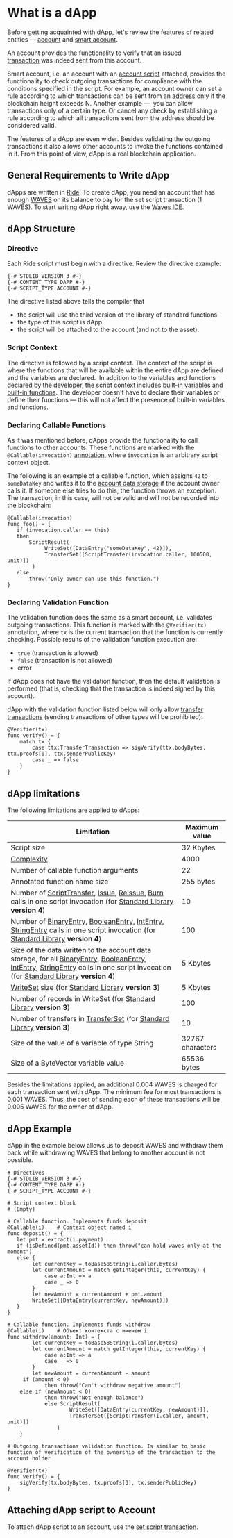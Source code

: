 # What is a dApp

Before getting acquainted with [dApp](/en/blockchain/account/dapp.md), let's review the features of related entities — [account](/en/blockchain/account.md) and [smart account](/en/blockchain/account/smart-account.md).

An account provides the functionality to verify that an issued [transaction](/en/blockchain/transaction.md) was indeed sent from this account.

Smart account, i.e. an account with an [account script](/en/ride/script/script-types/account-script.md) attached, provides the functionality to check outgoing transactions for compliance with the conditions specified in the script. For example, an account owner can set a rule according to which transactions can be sent from an [address](/en/blockchain/account/address.md) only if the blockchain height exceeds N. Another example —  you can allow transactions only of a certain type. Or cancel any check by establishing a rule according to which all transactions sent from the address should be considered valid.

The features of a dApp are even wider. Besides validating the outgoing transactions it also allows other accounts to invoke the functions contained in it. From this point of view, dApp is a real blockchain application.

## General Requirements to Write dApp

dApps are written in [Ride](/en/ride/about-ride.md). To create dApp, you need an account that has enough [WAVES](/en/blockchain/token/waves.md) on its balance to pay for the set script transaction (1 WAVES). To start writing dApp right away, use the [Waves IDE](/en/building-apps/smart-contracts/tools/waves-ide.md).

## dApp Structure

### Directive

Each Ride script must begin with a directive. Review the directive example:

```ride
{-# STDLIB_VERSION 3 #-}
{-# CONTENT_TYPE DAPP #-}
{-# SCRIPT_TYPE ACCOUNT #-}
```

The directive listed above tells the compiler that

- the script will use the third version of the library of standard functions
- the type of this script is dApp
- the script will be attached to the account (and not to the asset).

### Script Context

The directive is followed by a script context. The context of the script is where the functions that will be available within the entire dApp are defined and the variables are declared.  In addition to the variables and functions declared by the developer, the script context includes [built-in variables](/en/ride/variables/built-in-variables.md) and [built-in functions](/en/ride/functions/built-in-functions.md). The developer doesn't have to declare their variables or define their functions — this will not affect the presence of built-in variables and functions.

### Declaring Callable Functions

As it was mentioned before, dApps provide the functionality to call functions to other accounts. These functions are marked with the `@Callable(invocation)` [annotation](/en/ride/functions/annotations.md), where `invocation` is an arbitrary script context object.

The following is an example of a callable function, which assigns `42` to `someDataKey` and writes it to the [account data storage](/en/blockchain/account/account-data-storage.md) if the account owner calls it. If someone else tries to do this, the function throws an exception. The transaction, in this case, will not be valid and will not be recorded into the blockchain:

```ride
@Callable(invocation)
func foo() = {
   if (invocation.caller == this)
   then
       ScriptResult(
            WriteSet([DataEntry("someDataKey", 42)]),
            TransferSet([ScriptTransfer(invocation.caller, 100500, unit)])
        )
   else
       throw("Only owner can use this function.")
}
```

### Declaring Validation Function

The validation function does the same as a smart account, i.e. validates outgoing transactions. This function is marked with the `@Verifier(tx)` annotation, where `tx` is the current transaction that the function is currently checking. Possible results of the validation function execution are:

- `true` (transaction is allowed)
- `false` (transaction is not allowed)
- error

If dApp does not have the validation function, then the default validation is performed (that is, checking that the transaction is indeed signed by this account).

dApp with the validation function listed below will only allow [transfer transactions](/en/blockchain/transaction-type/transfer-transaction.md) (sending transactions of other types will be prohibited):

```ride
@Verifier(tx)
func verify() = {
    match tx {
        case ttx:TransferTransaction => sigVerify(ttx.bodyBytes, ttx.proofs[0], ttx.senderPublicKey)
        case _ => false
    }
}
```

## dApp limitations

The following limitations are applied to dApps:

| Limitation | Maximum value |
|---|---|
| Script size | 32 Kbytes |
| [Complexity](/en/ride/base-concepts/complexity.md) | 4000 |
| Number of callable function arguments | 22 |
| Annotated function name size | 255 bytes |
| Number of [ScriptTransfer](/en/ride/structures/common-structures/script-transfer.md), [Issue](/en/ride/structures/common-structures/issue.md), [Reissue](/en/ride/structures/common-structures/reissue.md), [Burn](/en/ride/structures/common-structures/burn.md) calls in one script invocation (for [Standard Library](/en/ride/script/standard-library.md) **version 4**) | 10 |
| Number of [BinaryEntry](/en/ride/structures/common-structures/binary-entry.md), [BooleanEntry](/en/ride/structures/common-structures/boolean-entry.md), [IntEntry](/en/ride/structures/common-structures/int-entry.md), [StringEntry](/en/ride/structures/common-structures/string-entry.md) calls in one script invocation (for [Standard Library](/en/ride/script/standard-library.md) **version 4**) | 100 |
| Size of the data written to the account data storage, for all [BinaryEntry](/en/ride/structures/common-structures/binary-entry.md), [BooleanEntry](/en/ride/structures/common-structures/boolean-entry.md), [IntEntry](/en/ride/structures/common-structures/int-entry.md), [StringEntry](/en/ride/structures/common-structures/string-entry.md) calls in one script invocation (for [Standard Library](/en/ride/script/standard-library.md) **version 4**) | 5 Kbytes |
| [WriteSet](/en/ride/structures/common-structures/write-set.md) size (for [Standard Library](/en/ride/script/standard-library.md) **version 3**) | 5 Kbytes |
| Number of records in WriteSet (for [Standard Library](/en/ride/script/standard-library.md) **version 3**) | 100 |
| Number of transfers in [TransferSet](/en/ride/structures/common-structures/transfer-set.md) (for [Standard Library](/en/ride/script/standard-library.md) **version 3**) | 10 |
| Size of the value of a variable of type String | 32767  characters |
| Size of a ByteVector variable value | 65536 bytes |

Besides the limitations applied, an additional 0.004 WAVES is charged for each transaction sent with dApp. The minimum fee for most transactions is 0.001 WAVES. Thus, the cost of sending each of these transactions will be 0.005 WAVES for the owner of dApp.

## dApp Example

dApp in the example below allows us to deposit WAVES and withdraw them back while withdrawing WAVES that belong to another account is not possible.

```ride
# Directives
{-# STDLIB_VERSION 3 #-}
{-# CONTENT_TYPE DAPP #-}
{-# SCRIPT_TYPE ACCOUNT #-}

# Script context block
# (Empty)

# Callable function. Implements funds deposit
@Callable(i)	# Context object named i
func deposit() = {
   let pmt = extract(i.payment)
   if (isDefined(pmt.assetId)) then throw("can hold waves only at the moment")
   else {
        let currentKey = toBase58String(i.caller.bytes)
        let currentAmount = match getInteger(this, currentKey) {
            case a:Int => a
            case _ => 0
        }
        let newAmount = currentAmount + pmt.amount
        WriteSet([DataEntry(currentKey, newAmount)])
   }
}

# Callable function. Implements funds withdraw 
@Callable(i)	# Объект контекста с именем i
func withdraw(amount: Int) = {
        let currentKey = toBase58String(i.caller.bytes)
        let currentAmount = match getInteger(this, currentKey) {
            case a:Int => a
            case _ => 0
        }
        let newAmount = currentAmount - amount
     if (amount < 0)
            then throw("Can't withdraw negative amount")
    else if (newAmount < 0)
            then throw("Not enough balance")
            else ScriptResult(
                    WriteSet([DataEntry(currentKey, newAmount)]),
                    TransferSet([ScriptTransfer(i.caller, amount, unit)])
                )
    }

# Outgoing transactions validation function. Is similar to basic function of verification of the ownership of the transaction to the account holder

@Verifier(tx)
func verify() = {
    sigVerify(tx.bodyBytes, tx.proofs[0], tx.senderPublicKey)
}
```

## Attaching dApp script to Account

To attach dApp script to an account, use the [set script transaction](/en/blockchain/transaction-type/set-script-transaction.md).
